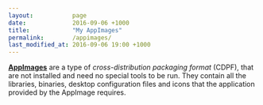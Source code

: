 ```yaml
---
layout:           page
date:             2016-09-06 +1000
title:            "My AppImages"
permalink:        /appimages/
last_modified_at: 2016-09-06 19:00 +1000
---
```


[**AppImages**](http://appimage.org/) are a type of *cross-distribution packaging format* (CDPF), that are not installed and need no special tools to be run. They contain all the libraries, binaries, desktop configuration files and icons that the application provided by the AppImage requires. 
